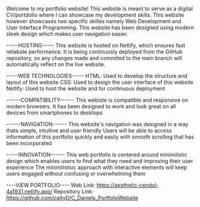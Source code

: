Welcome to my portfolio website!
This website is meant to serve as a digital CV/portdolio where I can showcase my development skills. This website however showcases two specific skilles namely Web Development and User
Interface Programming. This website has been designed using modern sleek design which makes user navigation easier.

-----HOSTING-----
This website is hosted on Netlify, which ensures fast reliabale performance.
It is being continuosly deployed from the GitHub repository, so any changes made and commited to the main branch will automatically reflect on the live website.

-----WEB TECHNOLOGIES-----
HTML: Used to develop the structure and layout of this website
CSS: Used to design the user interface of this website
Netlify: Used to host the website and for continuous deployment

------COMPATIBILITY------
This webiste is compatible and responsive on modern browsers. It has been designed to work and look great on all devices
from smartphones to desktops

------NAVIGATION------
This website's navigation was designed in a way thats simple, intuitive and user friendly
Users will be able to access information of this portfolio quickly and easily with smooth scrolling that has been incorporated

-----INNOVATION------
This web portfolio is centered around minimilistic design which enables users to find what they need and improving their user experience
The minimilistsic approach with interactive elements will keep users engaged without confusing or overwhelming them

----VIEW PORTFOLIO----
Web Link: https://aesthetic-cendol-4a1931.netlify.app/
Repository Link: https://github.com/caityD/C_Daniels_PortfolioWebsite

